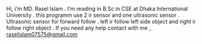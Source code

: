 Hi, i'm MD. Rasel Islam . I'm  reading in B.Sc in CSE at Dhaka International University .
this programm use 2 ir sensor and one ultrasonic sensor .
Ultrasonic sensor for forward follow .
left ir follow left side object and right ir follow right object .
If you need any help contact with me , raselislam07575@gmail.com
